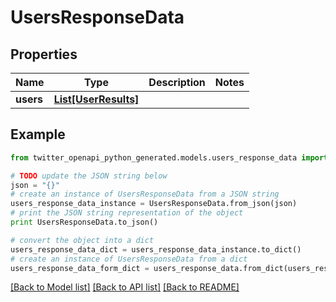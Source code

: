 # UsersResponseData


## Properties
Name | Type | Description | Notes
------------ | ------------- | ------------- | -------------
**users** | [**List[UserResults]**](UserResults.md) |  | 

## Example

```python
from twitter_openapi_python_generated.models.users_response_data import UsersResponseData

# TODO update the JSON string below
json = "{}"
# create an instance of UsersResponseData from a JSON string
users_response_data_instance = UsersResponseData.from_json(json)
# print the JSON string representation of the object
print UsersResponseData.to_json()

# convert the object into a dict
users_response_data_dict = users_response_data_instance.to_dict()
# create an instance of UsersResponseData from a dict
users_response_data_form_dict = users_response_data.from_dict(users_response_data_dict)
```
[[Back to Model list]](../README.md#documentation-for-models) [[Back to API list]](../README.md#documentation-for-api-endpoints) [[Back to README]](../README.md)



